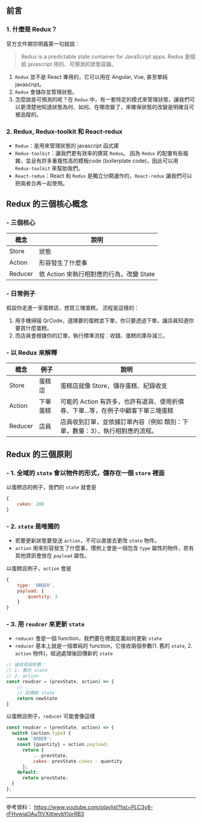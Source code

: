 ## 前言

### 1. 什麼是 Redux？

官方文件開宗明義第一句就說：

> Redux is a predictable state container for JavaScript apps.
> Redux 是個給 javascript 用的、可預測的狀態容器。

1. `Redux` 並不是 React 專用的，它可以用在 Angular, Vue, 甚至單純 javascript。
2. `Redux` 會儲存並管理狀態。
3. 怎麼說是可預測的呢？在 `Redux` 中，有一套特定的模式來管理狀態，讓我們可以更清楚地知道狀態為何、如何、在哪改變了，來確保狀態的改變是明確且可被追蹤的。

### 2. Redux, Redux-toolkit 和 React-redux

- `Redux`：是用來管理狀態的 javascript 函式庫
- `Redux-toolkit`：讓我們更有效率的撰寫 `Redux`。
  因為 `Redux` 的配置有些複雜，並且有許多重複性高的模板code (boilerplate code)，因此可以用 `Redux-toolkit` 來幫助我們。
- `React-redux`：React 和 `Redux` 是獨立分開運作的，`React-redux` 讓我們可以把兩者合再一起使用。

## Redux 的三個核心概念

### - 三個核心

| 概念    | 說明                                     |
| ------- | ---------------------------------------- |
| Store   | 狀態                                     |
| Action  | 形容發生了什麼事                         |
| Reducer | 依 Action 來執行相對應的行為，改變 State |

### - 日常例子

假設你走進一家蛋糕店，想買三塊蛋糕。
流程是這樣的：

1. 用手機掃描 QrCode，選擇要的蛋糕並下單，你只要透過下單，讓店員知道你要買什麼蛋糕。
2. 而店員會根據你的訂單，執行標準流程：收錢、蛋糕的庫存減三。

### - 以 Redux 來解釋

| 概念    | 例子     | 說明                                                                              |
| ------- | -------- | --------------------------------------------------------------------------------- |
| Store   | 蛋糕店   | 蛋糕店就像 Store，儲存蛋糕、紀錄收支                                              |
| Action  | 下單蛋糕 | 可能的 Action 有許多，也許有退貨、使用折價券、下單...等，在例子中顧客下單三塊蛋糕 |
| Reducer | 店員     | 店員收到訂單，並依據訂單內容（例如 類別：下單，數量：3），執行相對應的流程。      |

## Redux 的三個原則

### - 1. 全域的 `state` 會以物件的形式，儲存在一個 `store` 裡面

以蛋糕店的例子，我們的 `state` 就會是

```javascript
{
    cakes: 200
}
```

### - 2. `state` 是唯獨的

- 若要更新狀態要發送 `action`，不可以直接去更改 `state` 物件。
- `action` 用來形容發生了什麼事，慣例上會是一個包含 `type` 屬性的物件，若有其他資訊會放在 `payload` 屬性。

以蛋糕店例子，`action` 會是

```javascript
{
    type: 'ORDER',
    payload: {
        quantity: 3
    }
}
```

### - 3. 用 `reudcer` 來更新 `state`

- `reducer` 會是一個 function，我們要在裡面定義如何更新 `state`
- `reducer` 基本上就是一個單純的 function，它接收兩個參數(1. 舊的 `state`, 2. `action` 物件)，經過處理後回傳新的 `state`

```javascript
// 接收兩個參數：
// 1. 舊的 state
// 2. action
const reudcer = (prevState, action) => {
    // ...
    // 回傳新 state
    return newState
}
```

以蛋糕店例子，`reducer` 可能會像這樣

```javascript
const reudcer = (prevState, action) => {
  switch (action.type) {
    case 'ORDER':
    const {quantity} = action.payload;
      return {
          ...prevState,
          cakes: prevState.cakes - quantity
      };
    default:
      return prevState;
  }
};
```

---

參考資料：
https://www.youtube.com/playlist?list=PLC3y8-rFHvwiaOAuTtVXittwybYIorRB3
